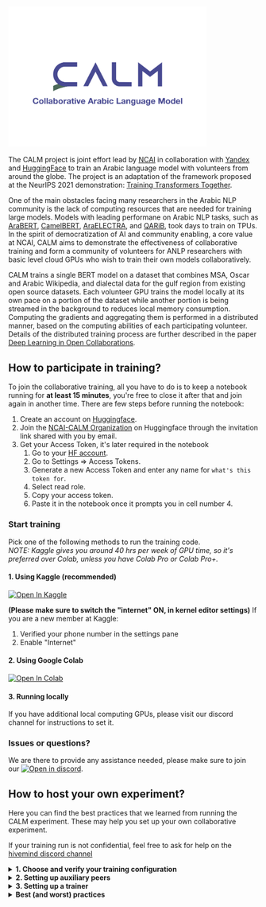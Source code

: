 <img src="./assets/calmNewLogo.png" width="400" alt="CALM Logo">

The CALM project is joint effort lead by [NCAI](https://sdaia.gov.sa/ncai/?Lang=en) in collaboration with [Yandex](https://yandex.com/) and [HuggingFace](https://huggingface.co/) to train an Arabic language model with volunteers from around the globe. The project is an adaptation of the framework proposed at the NeurIPS 2021 demonstration: [Training Transformers Together](https://huggingface.co/training-transformers-together). 

One of the main obstacles facing many researchers in the Arabic NLP community is the lack of computing resources that are needed for training large models. Models with leading performane on Arabic NLP tasks, such as [AraBERT](https://github.com/aub-mind/arabert), [CamelBERT](https://github.com/CAMeL-Lab/CAMeLBERT), [AraELECTRA](https://huggingface.co/aubmindlab/araelectra-base-generator), and [QARiB](https://huggingface.co/qarib), took days to train on TPUs. In the spirit of democratization of AI and community enabling, a core value at NCAI, CALM aims to demonstrate the effectiveness of collaborative training and form a community of volunteers for ANLP researchers with basic level cloud GPUs who wish to train their own models collaboratively. 

CALM trains a single BERT model on a dataset that combines MSA, Oscar and Arabic Wikipedia, and dialectal data for the gulf region from existing open source datasets. Each volunteer GPU trains the model locally at its own pace on a portion of the dataset while another portion is being streamed in the background to reduces local memory consumption. Computing the gradients and aggregating them is performed in a distributed manner, based on the computing abilities of each participating volunteer. Details of the distributed training process are further described in the paper [Deep Learning in Open Collaborations](https://papers.nips.cc/paper/2021/hash/41a60377ba920919939d83326ebee5a1-Abstract.html).

## How to participate in training?

To join the collaborative training, all you have to do is to keep a notebook running for **at least 15 minutes**, you're free to close it after that and join again in another time. There are few steps before running the notebook:

1. Create an account on [Huggingface](https://huggingface.co).
2. Join the [NCAI-CALM Organization](https://huggingface.co/CALM) on Huggingface through the invitation link shared with you by email.
3. Get your Access Token, it's later required in the notebook
    1. Go to your [HF account](https://huggingface.co/settings/token).
    2. Go to Settings ⇒ Access Tokens.
    3. Generate a new Access Token and enter any name for `what's this token for`.
    4. Select read role.
    5. Copy your access token.
    6. Paste it in the notebook once it prompts you in cell number 4.

### Start training

Pick one of the following methods to run the training code.<br/>
_NOTE: Kaggle gives you around 40 hrs per week of GPU time, so it's preferred over Colab, unless you have Colab Pro or Colab Pro+._

#### 1. Using Kaggle **(recommended)**
[![Open In Kaggle](https://img.shields.io/badge/kaggle-Open%20in%20Kaggle-blue.svg)](https://www.kaggle.com/prmais/volunteer-gpu-notebook)

**(Please make sure to switch the "internet" ON, in kernel editor settings)** 
If you are a new member at Kaggle:

1. Verified your phone number in the settings pane
2. Enable "Internet"

#### 2. Using Google Colab
[![Open In Colab](https://colab.research.google.com/assets/colab-badge.svg)](https://colab.research.google.com/github/NCAI-Research/CALM/blob/main/notebooks/volunteer-gpu-notebook.ipynb)

#### 3. Running locally
If you have additional local computing GPUs, please visit our discord channel for instructions to set it.

### Issues or questions?
We are there to provide any assistance needed, please make sure to join our [![Open in discord](https://badgen.net/badge/icon/discord?icon=discord&label)](https://discord.gg/vRNN9ua2).

## How to host your own experiment?

Here you can find the best practices that we learned from running the CALM experiment. These may help you set up your own collaborative experiment.

If your training run is not confidential, feel free to ask for help on the [hivemind discord channel](https://discord.gg/vRNN9ua2)

<details>
  <summary><b> 1. Choose and verify your training configuration</b></summary>  
  
  Depending on you use case, you may want to change
   - Dataset and preprocessing ([`data.py`](https://github.com/NCAI-Research/CALM/blob/main/tasks/mlm/data.py), [`data_cleaning.py`](https://github.com/NCAI-Research/CALM/blob/main/tasks/mlm/data_cleaning.py), [`whole_word_mask.py`](https://github.com/NCAI-Research/CALM/blob/main/tasks/mlm/whole_word_mask.py);
   - Tokenizer (see [`arguments.py`](https://github.com/NCAI-Research/CALM/blob/main/arguments.py#L110-L112))
   - Model config ([`model.json`](https://github.com/NCAI-Research/CALM/blob/main/tasks/mlm/model.json)
  
  
  When transitioning to a new language or new dataset, it is important to check that the tokenizer/collator works as intended **before** you begin training.
  The best way to do that is to manually look at training minibatches:
  ```python
  from tasks.mlm.data import make_training_dataset
  from tasks.mlm.whole_word_mask import DataCollatorForWholeWordMask
  
  tokenizer = create_tokenizer_here(...)
  dataset = make_training_dataset(tokenizer, max_sequence_length=...)  # see arguments.py
  collator = DataCollatorForWholeWordMask(tokenizer, pad_to_multiple_of=...)  # see arguments.py
  data_loader = torch.utils.data.DataLoader(dataset, collate_fn=collator, batch_size=4)

  # generate a few batches
  rows = []
  with tqdm(enumerate(data_loader)) as progress:
      for i, row in progress:
          rows.append(row)
          if i > 10:
              break
  
  # look into the training data
  row_ix, sample_ix = 0, 1
  sources = [tokenizer.decode([i]) for i in rows[row_ix]['input_ids'][sample_ix].data.numpy()]
  print("MASK RATE:", (rows[row_ix]['input_ids'][sample_ix] == 4).data.numpy().sum() / (rows[row_ix]['input_ids'][sample_ix] != 0).data.numpy().sum())

  for i in range(len(sources)):
      if sources[i] == '[MASK]':
          pass#sources[i] = '[[' + tokenizer.decode(rows[row_ix]['labels'][sample_ix][i].item()) + ']]'

  print(' '.join(sources))
  ```
  
  If you make many changes, it also helps to train a very model using your own device to check if everything works as intended. A good initial configuration is 6 layers, 512 hidden, 2048 intermediate).
  
  If you're training with volunteers, the most convenient way is to set up a Hugging Face organization. For instructions on that, see "make your own" section of https://training-transformers-together.github.io . We use WANDB for tracking logs and training progress: we've set up a [WandB team](https://docs.wandb.ai/ref/app/features/teams) named [CALM](https://wandb.ai/calm) for this experiment. Alternatively, you can use hivemind standalone (and even without internet access) by setting --authorize False and WANDB_DISABLED=true -- or manually removing the corresponding options from the code.
 
</details>

<details>
  <summary> <b>2. Setting up auxiliary peers</b> </summary>

Auxiliary peers are low-end servers without GPU that will keep track of the latest model checkpoint and report metrics and assist in communication.
You will need 1-3 workers that track metrics, upload statistics, etc. These peers do not use GPU.
If you have many participants are behind firewall (in --client_mode), it helps to add more auxiliary servers, as they can serve as relays and help with all-reduce.
  
__Minimum requirements:__ 15+ GB RAM, at least 100Mbit/s download/upload speed, at least one port opened to incoming connections;

__Where to get:__ cloud providers that have cheap ingress/egress pricing. Good examples: [pebblehost](https://pebblehost.com/dedicated/) "Essential-01" and [hetzner](https://www.hetzner.com/cloud) CX41. Path of the true jedi: use your homelab or university server -- but that may require networking experience. AWS/GCP/Azure has similar offers, but they cost more due to [egress pricing](https://cloud.google.com/vpc/network-pricing).


__Setup env:__

```
sudo apt install -y git tmux
curl https://repo.anaconda.com/archive/Anaconda3-2021.11-Linux-x86_64.sh > Anaconda3-2021.11-Linux-x86_64.sh
bash Anaconda3-2021.11-Linux-x86_64.sh -b -p ~/anaconda3
source ~/anaconda3/bin/activate
conda install -y pytorch torchvision torchaudio cudatoolkit=11.3 -c pytorch

git clone https://github.com/NCAI-Research/CALM/
pip install https://github.com/learning-at-home/hivemind/archive/calm.zip
cd CALM && pip install -q -r requirements.txt &> log

# re-install bitsandbytes for the actual CUDA version
pip uninstall -y bitsandbytes-cuda111
pip install -y bitsandbytes-cuda113==0.26.0

curl -s https://packagecloud.io/install/repositories/github/git-lfs/script.deb.sh | sudo bash
sudo apt-get install git-lfs
git lfs install
```


__Run auxiliary worker:__

1. Open a tmux (or screen) session that will stay up after you logout. (`tmux new` , [about tmux](https://tmuxcheatsheet.com/))
2. Generate peer ID ahead of time

```bash
curl -L https://www.dropbox.com/s/p1hi93ahy5295jf/p2p-keygen?dl=1 > p2p-keygen
chmod +x p2p-keygen
./p2p-keygen -f ./identity


```
This ensures that if you restart the peer during training, it will have the same identity, which is useful if others use your worker as initial peer.
  
3. Measure internet bandwidth and set `$BANDWIDTH` variable
```bash

# You can measure bandwidth automatically:
curl -s https://gist.githubusercontent.com/justheuristic/5467799d8f2ad59b36fa75f642cc9b87/raw/c5a4b9b66987c2115e6c54a07d97e0104dfbcd97/speedtest.py | python -  --json > speedtest.json
export BANDWIDTH=`python -c "import json; speedtest = json.load(open('speedtest.json')); print(int(max(1, min(speedtest['upload'], speedtest['download']) / 1e6)))"`
echo "Internet Bandwidth (Mb/s) = $BANDWIDTH"
  
# If that doesn't work, you can simply `export BANDWIDTH=TODOyour_bandwidth_mbits_here` using the minimum of download and upload speed.
```
  

4. Run the auxiliary peer
```bash
export MY_IP=`curl --ipv4 -s http://whatismyip.akamai.com/`
export PORT=12345   # please choose a port where you can accept incoming tcp connections (or open that port if you're on a cloud)

export LISTEN_ON=/ip4/0.0.0.0/tcp/$PORT
export ANNOUNCE_ON=/ip4/$MY_IP/tcp/$PORT
export WANDB_START_METHOD=thread
export CUDA_VISIBLE_DEVICES=  # do not use GPUs even if they are avilable
  
# organizations
export WANDB_ENTITY=CALM
export HF_ORGANIZATION_NAME=CALM

# experiment name
export EXP_NAME=CALM
export WANDB_PROJECT=$EXP_NAME
export HF_MODEL_NAME=$EXP_NAME

export WANDB_API_KEY=TODO_get_your_wandb_key_here_wandb.ai/authorize
export HF_USER_ACCESS_TOKEN=TODO_create_user_access_token_here_with_WRITE_permissions_https://huggingface.co/settings/token
# note: you can avoid setting the two tokens above: in that case, the script will ask you to login to wandb and huggingface
  
# activate your anaconda environment
source ~/anaconda3/bin/activate


ulimit -n 16384 # this line is important, ignoring it may cause Too Many Open Files

python run_aux_peer.py --run_id $EXP_NAME --host_maddrs $LISTEN_ON --announce_maddrs $ANNOUNCE_ON --wandb_project $WANDB_PROJECT --identity ./identity --store_checkpoints --upload_interval 43200 --repo_url $HF_ORGANIZATION_NAME/$HF_MODEL_NAME --authorize --assist_in_averaging --bandwidth $BANDWIDTH
# Optionally, add more peers to the training via `--initial_peers ONE_OR_MORE PEERS_HERE`
```

If everything went right, it will print its address as such:
![image](https://user-images.githubusercontent.com/3491902/146950956-0ea06e77-15b4-423f-aeaa-02eb6aec06db.png)

Please copy this address and use it as ``--initial_peers`` with GPU/TPU trainers and other auxiliary peers.
</details>


<details>
  <summary><b>3. Setting up a trainer</b></summary>
Trainers are peers with GPUs (or other compute accelerators) that compute gradients, average them via all-reduce and perform optimizer steps.
There are two broad types of trainers: normal (full) peers and client mode peers. Client peers rely on others to average their gradients, but otherwise behave same as full peers. You can designate your trainer as a client-only using the `--client_mode` flag.
  
__When do I need client mode?__ if a peer is unreliable (e.g. will likely be gone in 1 hour) OR sits behind a firewall that blocks incoming connections OR has very unstable internet connection, it should be a client. For instance, it is recommended to set colab / kaggle peers as clients. In turn, cloud GPUs (even spot instances!) are generally more reliable and should be full peers.

Participating as a client is easy, you can find the code for that in **this colab notebook(TODO)**. Setting up a full peer is more difficult,
### Set up environment:

This part is the same as in auxiliary peer, except we don't need LFS (that was needed to upload checkpoints).
```bash
sudo apt install -y git tmux
curl https://repo.anaconda.com/archive/Anaconda3-2021.11-Linux-x86_64.sh > Anaconda3-2021.11-Linux-x86_64.sh
bash Anaconda3-2021.11-Linux-x86_64.sh -b -p ~/anaconda3
source ~/anaconda3/bin/activate
conda install -y pytorch torchvision torchaudio cudatoolkit=11.3 -c pytorch

git clone https://github.com/NCAI-Research/CALM/
pip install https://github.com/learning-at-home/hivemind/archive/calm.zip
cd CALM && pip install -q -r requirements.txt &> log

# re-install bitsandbytes for the actual CUDA version
pip uninstall -y bitsandbytes-cuda111
pip install -y bitsandbytes-cuda113==0.26.0
  
# note: we use bitsandbytes for 8-bit LAMB, and in turn, bitsandbytes needs cuda -- even if you run on a non-CUDA device.
```

```bash
export MY_IP=`curl --ipv4 -s http://whatismyip.akamai.com/`
export PORT=31337  # same requirements as for aux peer
export LISTEN_ON=/ip4/0.0.0.0/tcp/$PORT
export ANNOUNCE_ON=/ip4/$MY_IP/tcp/$PORT
export CUDA_VISIBLE_DEVICES=0  # supports multiple cuda devices!

# organization & experiment name
export WANDB_ENTITY=CALM
export HF_ORGANIZATION_NAME=CALM
export EXP_NAME=CALM
export WANDB_PROJECT=$EXP_NAME-hivemind-trainers
export HF_MODEL_NAME=$EXP_NAME

export WANDB_API_KEY=TODO_get_your_wandb_key_here_https://wandb.ai/authorize_OR_just_login_on_wandb
export HF_USER_ACCESS_TOKEN=TODO_create_user_access_token_here_with_WRITE_permissions_https://huggingface.co/settings/token
# note: you can avoid setting the two tokens above: in that case, the script will ask you to login to wandb and huggingface

export INITIAL_PEERS="/ip4/34.124.232.172/tcp/12345/p2p/QmdGDSzDEi7uo8pTGG7n8s2dW12VGoPQKiDVDoQaVAo3bf /ip4/193.106.95.184/tcp/12345/p2p/QmRgdEXySu8hEB3xUxexJPxcv7M41PggRDnUTf9kStdgup"
# ^-- If you're runnnng an indepent experiment, this must be your own initial peers. Can be either auxiliary peers or full gpu peers.


curl -s https://raw.githubusercontent.com/sivel/speedtest-cli/master/speedtest.py | python -  --json > speedtest.json
export BANDWIDTH=`python -c "import json; speedtest = json.load(open('speedtest.json')); print(int(max(1, min(speedtest['upload'], speedtest['download']) / 1e6)))"`
echo "Internet Bandwidth (Mb/s) = $BANDWIDTH"

ulimit -n 16384 # this line is important, ignoring it may cause Too Many Open Files

python run_trainer.py --run_id $EXP_NAME --host_maddrs $LISTEN_ON --announce_maddrs $ANNOUNCE_ON --initial_peers $INITIAL_PEERS --bandwidth $BANDWIDTH \
  --per_device_train_batch_size 1 --gradient_accumulation_steps 1
# you can tune per_device_train_batch_size, gradient_accumulation steps, --fp16, --gradient_checkpoints based on the device. A good rule of thumb is that the device should compute (batch size x num accumulations) gradients over 1-10 seconds. Setting very large gradient_accumulation_steps can cause your peer to miss an averaging round.

```
  
  
</details>

<details>
  <summary><b>Best (and worst) practices</b></summary>
    
  __Hardware requirements:__ The code is meant to run with the following specs: 2-core CPU, 12gb RAM (more if you train a bigger model). Peers used as `--initial_peers` must be accessible by others, so you may need to open a network port for incoming connections. The rest depends on what role you're playing:

      - __Auxiliary peers:__  If you use `--upload_interval X --repo_url Y` must have enough disk space to store all the checkpoints. For instance, assuming that training takes 1 month and the model+optimizer state takes 1GB, you will need 30GB with `--upload_interval 86400`, 60GB if `--upload_interval 28800`, etc. If `assist_in_averaging`, ensure you have at least 100Mbit/s bandwidth, more is better.
    
      - __Trainers__ need *some* means for compute: a GPU with at least 6GB memory or a TPU - as long as you can run pytorch on that. You will need to tune `--per_device_train_batch_size X` to fit into memory. Also, you can use `--fp16` even on old GPUs to save memory. Finally, `--gradient_checkpointing` can reduce memory usage at the cost of 30-40% slower training. Non-client-mode peers must have at least 100Mbit/s network bandwidth, mode is better.
    
    
  (THE TEXT BELOW IS UNDER CONSTRUCTION)
  
  __Swarm composition:__ 2-3 peers with public IP as `--initial_peers` for redundancy.
    
__Support infrastructure: go cheap, go redundant.__ 

<details>
  <summary>Where to get cheap servers</summary>
    - 

- full redundancy, three instances of everything
- client-to-averager ratio
- gradient checkpointing
- multiple GPUs per peer
- if aux peers have less ram, you can assign it to only parts of functionality, e.g. disable --upload_interval
  
Training chronicles:
  - 2021 Nov & early Dec - collecting the data, preparing the code
  - 2021.12.17 - took a close look at data preprocessing, found several major bugs
  - 2021.12.19 - tested volunteer starter code
  - 2021.12.21-22 - started three initial peers: one on GCP, Pebblehost and one backup on a family homelab of one of the participants
  - 2021.12.30 - passed the loss<=9 threshold
    ![image](https://user-images.githubusercontent.com/3491902/148602504-8f893f79-0d79-401c-aa6c-8018ffac28ba.png)
  - 2022.01.02 - added [the dashboard](https://huggingface.co/spaces/CALM/Dashboard) that shows training progress and contributions (by @SaulLu)
  - status on TPU: @justheuristic got it running, but it takes just a bit more RAM than we have available (so it works for a slightly smaller model)
  - 2022.01.04 - got too many volunteers, some noticed that gradient averaging does not finish in time (TimeoutError in logs)
  - 2022.01.07 - added more auxiliary peers from the same source (pebblehost, trying hetzner)
  - To be continued


</details>


